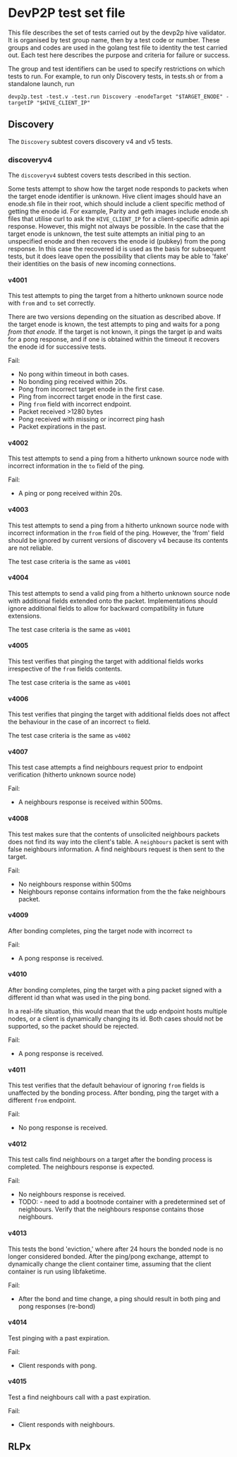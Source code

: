 # DevP2P test set file
This file describes the set of tests carried out by the devp2p hive validator.
It is organised by test group name, then by a test code or number.
These groups and codes are used in the golang test file to identity the test carried out.
Each test here describes the purpose and criteria for failure or success.

The group and test identifiers can be used to specify restrictions on which tests to run. For example, to run only Discovery tests, in tests.sh or from a standalone launch, run 

`devp2p.test -test.v -test.run Discovery -enodeTarget "$TARGET_ENODE" -targetIP "$HIVE_CLIENT_IP"`



## Discovery 
The `Discovery` subtest covers discovery v4 and v5 tests.

### discoveryv4

The `discoveryv4` subtest covers tests described in this section. 

Some tests attempt to show how the target node responds to packets when the target enode identifier is unknown. Hive client images should have an enode.sh file in their root, which should include a client specific method of getting the enode id. For example, Parity and geth images include enode.sh files that utilise curl to ask the `HIVE_CLIENT_IP` for a client-specific admin api response. However, this might not always be possible. In the case that the target enode is unknown, the test suite attempts an initial ping to an unspecified enode and then recovers the enode id (pubkey) from the pong response. In this case the recovered id is used as the basis for subsequent tests, but it does leave open the possibility that clients may be able to 'fake' their identities on the basis of new incoming connections.

#### v4001
This test attempts to ping the target from a hitherto unknown source node with `from` and `to` set correctly.

There are two versions depending on the situation as described above. If the target enode is known, the test attempts to ping and waits for a pong *from that enode.* If the target is not known, it pings the target ip and waits for a pong response, and if one is obtained within the timeout it recovers the enode id for successive tests.

Fail: 
- No pong within timeout in both cases. 
- No bonding ping received within 20s.
- Pong from incorrect target enode in the first case.
- Ping from incorrect target enode in the first case.
- Ping `from` field with incorrect endpoint.
- Packet received >1280 bytes
- Pong received with missing or incorrect ping hash
- Packet expirations in the past.


#### v4002 
This test attempts to send a ping from a hitherto unknown source node with incorrect information in the `to` field of the ping. 

Fail:
- A ping or pong received within 20s.

#### v4003
This test attempts to send a ping from a hitherto unknown source node with incorrect information in the `from` field of the ping. However, the 'from' field should be ignored by current versions of discovery v4 because its contents are not reliable. 

The test case criteria is the same as `v4001`


#### v4004
This test attempts to send a valid ping from a hitherto unknown source node with additional fields extended onto the packet. Implementations should ignore additional fields to allow for backward compatibility in future extensions.

The test case criteria is the same as `v4001`

#### v4005
This test verifies that pinging the target with additional fields works irrespective of the `from` fields contents.

The test case criteria is the same as `v4001`

#### v4006
This test verifies that pinging the target with additional fields does not affect the behaviour in the case of an incorrect `to` field.

The test case criteria is the same as `v4002`

#### v4007
This test case attempts a find neighbours request prior to endpoint verification (hitherto unknown source node)

Fail:
- A neighbours response is received within 500ms.

#### v4008
This test makes sure that the contents of unsolicited neighbours packets does not find its way into the client's table. A `neighbours` packet is sent with false neighbours information. A find neighbours request is then sent to the target.

Fail:
- No neighbours response within 500ms
- Neighbours reponse contains information from the the fake neighbours packet.

#### v4009
After bonding completes, ping the target node with incorrect `to`

Fail:
- A pong response is received.

#### v4010
After bonding completes, ping the target with a ping packet signed with a different id than what was used in the ping bond.

In a real-life situation, this would mean that the udp endpoint hosts multiple nodes, or a client is dynamically changing its id. Both cases should not be supported, so the packet should be rejected.

Fail:
- A pong response is received.

#### v4011
This test verifies that the default behaviour of ignoring `from` fields is unaffected by the bonding process. After bonding, ping the target with a different `from` endpoint. 

Fail:
- No pong response is received.

#### v4012
This test calls find neighbours on a target after the bonding process is completed. The neighbours response is expected.

Fail:
- No neighbours response is received. 
- TODO: - need to add a bootnode container with a predetermined set of neighbours. Verify that the neighbours response contains those neighbours.


#### v4013
This tests the bond 'eviction,' where after 24 hours the bonded node is no longer considered bonded. After the ping/pong exchange, attempt to dynamically change the client container time, assuming that the client container is run using libfaketime. 

Fail:
- After the bond and time change, a ping should result in both ping and pong responses (re-bond)

#### v4014
Test pinging with a past expiration. 

Fail: 
- Client responds with pong.

#### v4015
Test a find neighbours call with a past expiration.

Fail:
- Client responds with neighbours.





## RLPx



